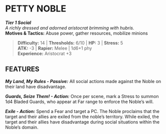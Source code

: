 ﻿# PETTY NOBLE

***Tier 1 Social***  
*A richly dressed and adorned aristocrat brimming with hubris.*  
**Motives & Tactics:** Abuse power, gather resources, mobilize minions

> **Difficulty:** 14 | **Thresholds:** 6/10 | **HP:** 3 | **Stress:** 5  
> **ATK:** -3 | **Rapier:** Melee | 1d6+1 phy  
> **Experience:** Aristocrat +3

## FEATURES

***My Land, My Rules - Passive:*** All social actions made against the Noble on their land have disadvantage.

***Guards, Seize Them! - Action:*** Once per scene, mark a Stress to summon 1d4 Bladed Guards, who appear at Far range to enforce the Noble’s will.

***Exile - Action:*** Spend a Fear and target a PC. The Noble proclaims that the target and their allies are exiled from the noble’s territory. While exiled, the target and their allies have disadvantage during social situations within the Noble’s domain.
